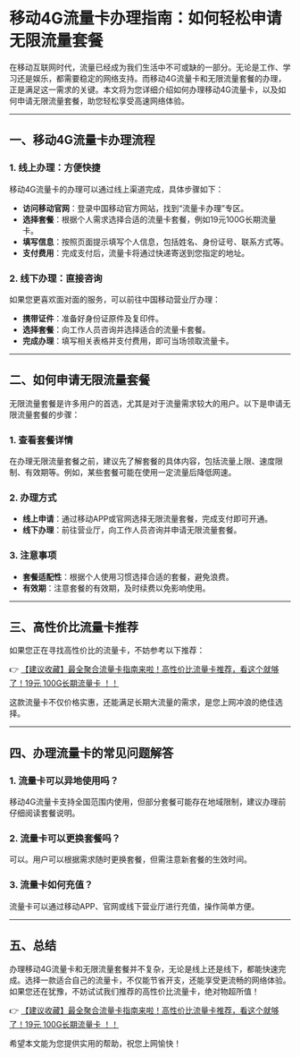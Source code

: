 # 移动4G流量卡办理指南：如何轻松申请无限流量套餐

在移动互联网时代，流量已经成为我们生活中不可或缺的一部分。无论是工作、学习还是娱乐，都需要稳定的网络支持。而移动4G流量卡和无限流量套餐的办理，正是满足这一需求的关键。本文将为您详细介绍如何办理移动4G流量卡，以及如何申请无限流量套餐，助您轻松享受高速网络体验。

---

## 一、移动4G流量卡办理流程

### 1. 线上办理：方便快捷
移动4G流量卡的办理可以通过线上渠道完成，具体步骤如下：
- **访问移动官网**：登录中国移动官方网站，找到“流量卡办理”专区。
- **选择套餐**：根据个人需求选择合适的流量卡套餐，例如19元100G长期流量卡。
- **填写信息**：按照页面提示填写个人信息，包括姓名、身份证号、联系方式等。
- **支付费用**：完成支付后，流量卡将通过快递寄送到您指定的地址。

### 2. 线下办理：直接咨询
如果您更喜欢面对面的服务，可以前往中国移动营业厅办理：
- **携带证件**：准备好身份证原件及复印件。
- **选择套餐**：向工作人员咨询并选择适合的流量卡套餐。
- **完成办理**：填写相关表格并支付费用，即可当场领取流量卡。

---

## 二、如何申请无限流量套餐

无限流量套餐是许多用户的首选，尤其是对于流量需求较大的用户。以下是申请无限流量套餐的步骤：

### 1. 查看套餐详情
在办理无限流量套餐之前，建议先了解套餐的具体内容，包括流量上限、速度限制、有效期等。例如，某些套餐可能在使用一定流量后降低网速。

### 2. 办理方式
- **线上申请**：通过移动APP或官网选择无限流量套餐，完成支付即可开通。
- **线下办理**：前往营业厅，向工作人员咨询并申请无限流量套餐。

### 3. 注意事项
- **套餐适配性**：根据个人使用习惯选择合适的套餐，避免浪费。
- **有效期**：注意套餐的有效期，及时续费以免影响使用。

---

## 三、高性价比流量卡推荐

如果您正在寻找高性价比的流量卡，不妨参考以下推荐：

👉 [【建议收藏】最全聚合流量卡指南来啦！高性价比流量卡推荐，看这个就够了！19元 100G长期流量卡 ！！](https://bit.ly/Liuliangka)

这款流量卡不仅价格实惠，还能满足长期大流量的需求，是您上网冲浪的绝佳选择。

---

## 四、办理流量卡的常见问题解答

### 1. 流量卡可以异地使用吗？
移动4G流量卡支持全国范围内使用，但部分套餐可能存在地域限制，建议办理前仔细阅读套餐说明。

### 2. 流量卡可以更换套餐吗？
可以。用户可以根据需求随时更换套餐，但需注意新套餐的生效时间。

### 3. 流量卡如何充值？
流量卡可以通过移动APP、官网或线下营业厅进行充值，操作简单方便。

---

## 五、总结

办理移动4G流量卡和无限流量套餐并不复杂，无论是线上还是线下，都能快速完成。选择一款适合自己的流量卡，不仅能节省开支，还能享受更流畅的网络体验。如果您还在犹豫，不妨试试我们推荐的高性价比流量卡，绝对物超所值！

👉 [【建议收藏】最全聚合流量卡指南来啦！高性价比流量卡推荐，看这个就够了！19元 100G长期流量卡 ！！](https://bit.ly/Liuliangka)

希望本文能为您提供实用的帮助，祝您上网愉快！